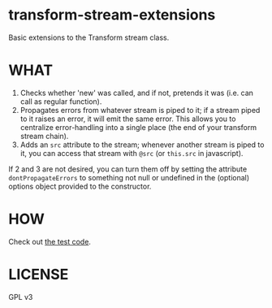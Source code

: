 transform-stream-extensions
===========================

Basic extensions to the Transform stream class.

# WHAT

1. Checks whether 'new' was called, and if not, pretends it was (i.e. can call as regular function).
2. Propagates errors from whatever stream is piped to it; if a stream piped to it raises an error, it will emit the same error. This allows you to centralize error-handling into a single place (the end of your transform stream chain).
3. Adds an `src` attribute to the stream; whenever another stream is piped to it, you can access that stream with `@src` (or `this.src` in javascript).

If 2 and 3 are not desired, you can turn them off by setting the attribute `dontPropagateErrors` to something not null or undefined in the (optional) options object provided to the constructor.

# HOW

Check out [the test code](test.coffee).

# LICENSE

GPL v3
